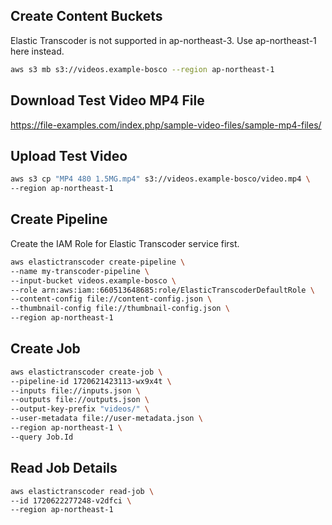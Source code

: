 ## Create Content Buckets

Elastic Transcoder is not supported in ap-northeast-3.
Use ap-northeast-1 here instead.

```sh
aws s3 mb s3://videos.example-bosco --region ap-northeast-1
```

## Download Test Video MP4 File

https://file-examples.com/index.php/sample-video-files/sample-mp4-files/

## Upload Test Video

```sh
aws s3 cp "MP4 480 1.5MG.mp4" s3://videos.example-bosco/video.mp4 \
--region ap-northeast-1
```

## Create Pipeline

Create the IAM Role for Elastic Transcoder service first.

```sh
aws elastictranscoder create-pipeline \
--name my-transcoder-pipeline \
--input-bucket videos.example-bosco \
--role arn:aws:iam::660513648685:role/ElasticTranscoderDefaultRole \
--content-config file://content-config.json \
--thumbnail-config file://thumbnail-config.json \
--region ap-northeast-1
```

## Create Job

```sh
aws elastictranscoder create-job \
--pipeline-id 1720621423113-wx9x4t \
--inputs file://inputs.json \
--outputs file://outputs.json \
--output-key-prefix "videos/" \
--user-metadata file://user-metadata.json \
--region ap-northeast-1 \
--query Job.Id
```

## Read Job Details

```sh
aws elastictranscoder read-job \
--id 1720622277248-v2dfci \
--region ap-northeast-1 
```